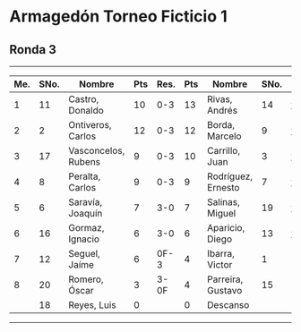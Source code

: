 # Armagedón Torneo Ficticio 1

## Ronda 3
___

| **Me.** | **SNo.** | **Nombre**          | **Pts** | **Res.** | **Pts** | **Nombre**         | **SNo.** |   |
| ------- | -------- | ------------------- | ------- | -------- | ------- | ------------------ | -------- |-------------------------------------------------------------------
| 1       | 11       | Castro, Donaldo     | 10      | 0-3      | 13      | Rivas, Andrés      | 14       |[ver]( https://lichess.org/hMnFnISd)                                 |       
| 2       | 2        | Ontiveros, Carlos   | 12      | 0-3      | 12      | Borda, Marcelo     | 9        |[ver](https://lichess.org/haqPjMYW)                                 |       
| 3       | 17       | Vasconcelos, Rubens | 9       | 0-3      | 10      | Carrillo, Juan     | 3        |[ver](https://lichess.org/646z9FnZ)                                 | 
| 4       | 8        | Peralta, Carlos     | 9       | 0-3      | 9       | Rodríguez, Ernesto | 7        | [ver](https://lichess.org/6G2ZD0mO)                                 |  
| 5       | 6        | Saravía, Joaquín    | 7       | 3-0      | 7       | Salinas, Miguel    | 19       | [ver](https://lichess.org/KkblWGfz)                                 |       
| 6       | 16       | Gormaz, Ignacio     | 6       | 3-0      | 6       | Aparicio, Diego    | 13       | [ver](https://lichess.org/cngXMRbu)                                 |       
| 7       | 12       | Seguel, Jaíme       | 6       | 0F-3     | 4       | Ibarra, Victor     | 1        | Incomparecencia                                              |       
| 8       | 20       | Romero, Óscar       | 3       | 3-0F     | 4       | Parreira, Gustavo  | 15       | Incomparecencia                                              |       
|         | 18       | Reyes, Luis         | 0       |          | 0       | Descanso           |          |                                                              |       
___
